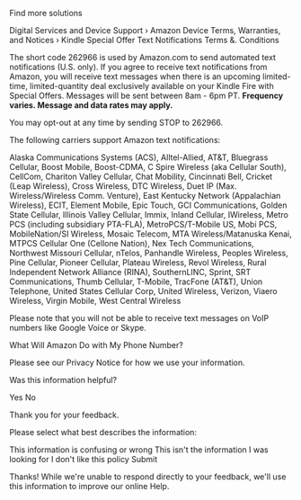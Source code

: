 Find more solutions

Digital Services and Device Support › Amazon Device Terms, Warranties, and Notices › Kindle Special Offer Text Notifications Terms &. Conditions

The short code 262966 is used by Amazon.com to send automated text notifications (U.S. only). If you agree to receive text notifications from Amazon, you will receive text messages when there is an upcoming limited-time, limited-quantity deal exclusively available on your Kindle Fire with Special Offers. Messages will be sent between 8am - 6pm PT. **Frequency varies. Message and data rates may apply.**

You may opt-out at any time by sending STOP to 262966.

The following carriers support Amazon text notifications:

Alaska Communications Systems (ACS), Alltel-Allied, AT&T, Bluegrass Cellular, Boost Mobile, Boost-CDMA, C Spire Wireless (aka Cellular South), CellCom, Chariton Valley Cellular, Chat Mobility, Cincinnati Bell, Cricket (Leap Wireless), Cross Wireless, DTC Wireless, Duet IP (Max. Wireless/Wireless Comm. Venture), East Kentucky Network (Appalachian Wireless), ECIT, Element Mobile, Epic Touch, GCI Communications, Golden State Cellular, Illinois Valley Cellular, Immix, Inland Cellular, IWireless, Metro PCS (including subsidiary PTA-FLA), MetroPCS/T-Mobile US, Mobi PCS, MobileNation/SI Wireless, Mosaic Telecom, MTA Wireless/Matanuska Kenai, MTPCS Cellular One (Cellone Nation), Nex Tech Communications, Northwest Missouri Cellular, nTelos, Panhandle Wireless, Peoples Wireless, Pine Cellular, Pioneer Cellular, Plateau Wireless, Revol Wireless, Rural Independent Network Alliance (RINA), SouthernLINC, Sprint, SRT Communications, Thumb Cellular, T-Mobile, TracFone (AT&T), Union Telephone, United States Cellular Corp, United Wireless, Verizon, Viaero Wireless, Virgin Mobile, West Central Wireless

Please note that you will not be able to receive text messages on VoIP numbers like Google Voice or Skype.

What Will Amazon Do with My Phone Number?

Please see our Privacy Notice for how we use your information.

Was this information helpful?

Yes No

Thank you for your feedback.

Please select what best describes the information:

This information is confusing or wrong This isn't the information I was looking for I don't like this policy Submit

Thanks! While we're unable to respond directly to your feedback, we'll use this information to improve our online Help.